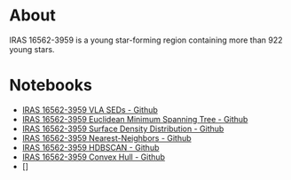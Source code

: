 # About
IRAS 16562-3959 is a young star-forming region containing more than 922 young stars.

# Notebooks
* [IRAS 16562-3959 VLA SEDs - Github](https://nbviewer.jupyter.org/github/rudrajit1729/Astrophysics/blob/master/IRAS%2016562-3959/IRAS_16562_3959_VLA_SEDs.ipynb)
* [IRAS 16562-3959 Euclidean Minimum Spanning Tree - Github](https://nbviewer.jupyter.org/github/rudrajit1729/Astrophysics/blob/master/IRAS%2016562-3959/IRAS_16562_3959_minimum_spanning_tree.ipynb)
* [IRAS 16562-3959 Surface Density Distribution - Github](https://nbviewer.jupyter.org/github/rudrajit1729/Astrophysics/blob/master/IRAS%2016562-3959/IRAS_16562_3959_surface_density_distribution.ipynb)
* [IRAS 16562-3959 Nearest-Neighbors - Github](https://nbviewer.jupyter.org/github/rudrajit1729/Astrophysics/blob/master/IRAS%2016562-3959/IRAS_16562_3959_Nearest_Neighbors.ipynb)
* [IRAS 16562-3959 HDBSCAN - Github](https://nbviewer.jupyter.org/github/rudrajit1729/Astrophysics/blob/master/IRAS%2016562-3959/IRAS_16562_3959_HDBSCAN.ipynb)
* [IRAS 16562-3959 Convex Hull - Github](https://nbviewer.jupyter.org/github/rudrajit1729/Astrophysics/blob/master/IRAS%2016562-3959/IRAS_16562_3959_Convex_Hull.ipynb)
* []
